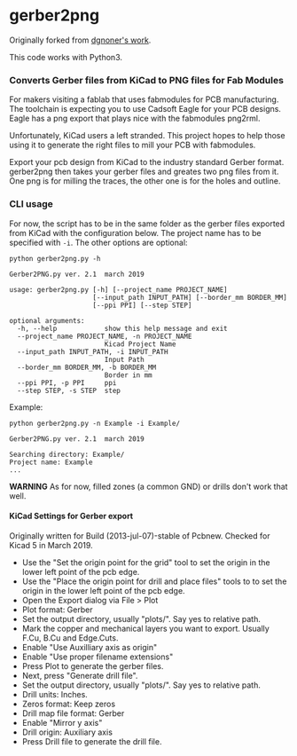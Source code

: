 # gerber2png

Originally forked from [dgnoner's work](https://github.com/dgonner/gerber2png.py).

This code works with Python3. 

### Converts Gerber files from KiCad to PNG files for Fab Modules 

For makers visiting a fablab that uses fabmodules for PCB manufacturing.
The toolchain is expecting you to use Cadsoft Eagle for your PCB designs.
Eagle has a png export that plays nice with the fabmodules png2rml.

Unfortunately, KiCad users a left stranded. This project hopes to help
those using it to generate the right files to mill your PCB with fabmodules.

Export your pcb design from KiCad to the industry standard Gerber format.
gerber2png then takes your gerber files and greates two png files from it.
One png is for milling the traces, the other one is for the holes and outline.

### CLI usage

For now, the script has to be in the same folder as the gerber files exported from KiCad with the configuration below. The project name has to be specified with `-i`. The other options are optional:

```
python gerber2png.py -h

Gerber2PNG.py ver. 2.1  march 2019

usage: gerber2png.py [-h] [--project_name PROJECT_NAME]
                     [--input_path INPUT_PATH] [--border_mm BORDER_MM]
                     [--ppi PPI] [--step STEP]

optional arguments:
  -h, --help            show this help message and exit
  --project_name PROJECT_NAME, -n PROJECT_NAME
                        Kicad Project Name
  --input_path INPUT_PATH, -i INPUT_PATH
                        Input Path
  --border_mm BORDER_MM, -b BORDER_MM
                        Border in mm
  --ppi PPI, -p PPI     ppi
  --step STEP, -s STEP  step
```

Example:

```
python gerber2png.py -n Example -i Example/

Gerber2PNG.py ver. 2.1  march 2019

Searching directory: Example/
Project name: Example
...
```

**WARNING**
As for now, filled zones (a common GND) or drills don't work that well.

#### KiCad Settings for Gerber export

Originally written for Build (2013-jul-07)-stable of Pcbnew. Checked for Kicad 5 in March 2019.

* Use the "Set the origin point for the grid" tool to set the origin in the lower left point of the pcb edge.
* Use the "Place the origin point for drill and place files" tools to to set the origin in the lower left point of the pcb edge.
* Open the Export dialog via File > Plot
* Plot format: Gerber
* Set the output directory, usually "plots/". Say yes to relative path.
* Mark the copper and mechanical layers you want to export. Usually F.Cu, B.Cu and Edge.Cuts.
* Enable "Use Auxilliary axis as origin"
* Enable "Use proper filename extensions"
* Press Plot to generate the gerber files.
* Next, press "Generate drill file".
* Set the output directory, usually "plots/". Say yes to relative path.
* Drill units: Inches.
* Zeros format: Keep zeros
* Drill map file format: Gerber
* Enable "Mirror y axis"
* Drill origin: Auxiliary axis
* Press Drill file to generate the drill file.